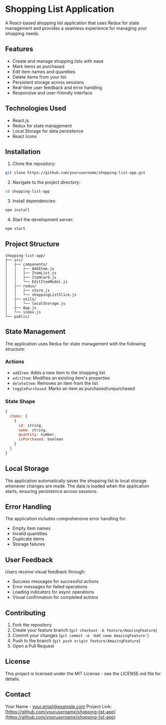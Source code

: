 # Shopping List Application

A React-based shopping list application that uses Redux for state management and provides a seamless experience for managing your shopping needs.

## Features

- Create and manage shopping lists with ease
- Mark items as purchased
- Edit item names and quantities
- Delete items from your list
- Persistent storage across sessions
- Real-time user feedback and error handling
- Responsive and user-friendly interface

## Technologies Used

- React.js
- Redux for state management
- Local Storage for data persistence
- React Icons

## Installation

1. Clone the repository:
```bash
git clone https://github.com/yourusername/shopping-list-app.git
```

2. Navigate to the project directory:
```bash
cd shopping-list-app
```

3. Install dependencies:
```bash
npm install
```

4. Start the development server:
```bash
npm start
```

## Project Structure

```
shopping-list-app/
├── src/
│   ├── components/
│   │   ├── AddItem.js
│   │   ├── ItemList.js
│   │   ├── ItemCard.js
│   │   └── EditItemModal.js
│   ├── redux/
│   │   ├── store.js
│   │   └── shoppingListSlice.js
│   ├── utils/
│   │   └── localStorage.js
│   ├── App.js
│   └── index.js
└── public/
```

## State Management

The application uses Redux for state management with the following structure:

### Actions
- `addItem`: Adds a new item to the shopping list
- `editItem`: Modifies an existing item's properties
- `deleteItem`: Removes an item from the list
- `togglePurchased`: Marks an item as purchased/unpurchased

### State Shape
```javascript
{
  items: [
    {
      id: string,
      name: string,
      quantity: number,
      isPurchased: boolean
    }
  ]
}
```

## Local Storage

The application automatically saves the shopping list to local storage whenever changes are made. The data is loaded when the application starts, ensuring persistence across sessions.

## Error Handling

The application includes comprehensive error handling for:
- Empty item names
- Invalid quantities
- Duplicate items
- Storage failures

## User Feedback

Users receive visual feedback through:
- Success messages for successful actions
- Error messages for failed operations
- Loading indicators for async operations
- Visual confirmation for completed actions

## Contributing

1. Fork the repository
2. Create your feature branch (`git checkout -b feature/AmazingFeature`)
3. Commit your changes (`git commit -m 'Add some AmazingFeature'`)
4. Push to the branch (`git push origin feature/AmazingFeature`)
5. Open a Pull Request

## License

This project is licensed under the MIT License - see the LICENSE.md file for details.

## Contact

Your Name - [your.email@example.com](mailto:your.email@example.com)
Project Link: [https://github.com/yourusername/shopping-list-app](https://github.com/yourusername/shopping-list-app)

